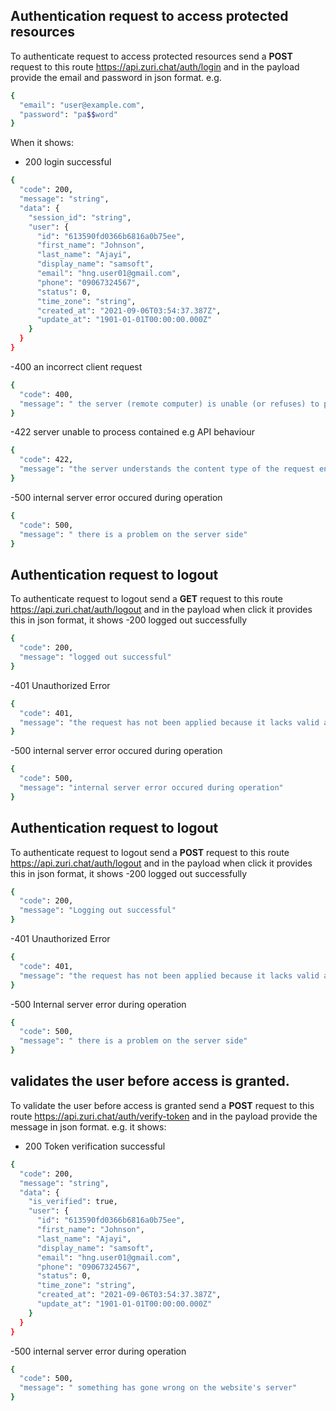## Authentication request to access protected resources
To authenticate request to access protected resources send a **POST** request to this route
https://api.zuri.chat/auth/login and in the payload provide the email and password in json format.
e.g.
```sh
{
  "email": "user@example.com",
  "password": "pa$$word"
}
```
When it shows:
- 200 login successful
```sh
{
  "code": 200,
  "message": "string",
  "data": {
    "session_id": "string",
    "user": {
      "id": "613590fd0366b6816a0b75ee",
      "first_name": "Johnson",
      "last_name": "Ajayi",
      "display_name": "samsoft",
      "email": "hng.user01@gmail.com",
      "phone": "09067324567",
      "status": 0,
      "time_zone": "string",
      "created_at": "2021-09-06T03:54:37.387Z",
      "update_at": "1901-01-01T00:00:00.000Z"
    }
  }
}
```
-400 an incorrect client request
```sh
{
  "code": 400,
  "message": " the server (remote computer) is unable (or refuses) to process the request sent by the client (web browser), due to an issue that is perceived by the server to be a client problem"
}
```

-422 server unable to process contained e.g API behaviour
```sh
{
  "code": 422,
  "message": "the server understands the content type of the request entity, and the syntax of the request entity is correct, but it was unable to process the contained instructions "
}
```

-500 internal server error occured during operation
```sh
{
  "code": 500,
  "message": " there is a problem on the server side"
}
```

## Authentication request to logout
To authenticate request to logout send a **GET** request to this route https://api.zuri.chat/auth/logout and in the payload when click it provides this in json  format, it shows
-200 logged out successfully
```sh
{
  "code": 200,
  "message": "logged out successful"
}
```
-401 Unauthorized Error
```sh
{
  "code": 401,
  "message": "the request has not been applied because it lacks valid authentication credentials for the target resource."
}
```
-500 internal server error occured during operation
```sh
{
  "code": 500,
  "message": "internal server error occured during operation"
}
```
## Authentication request to logout 
To authenticate request to logout send a **POST** request to this route https://api.zuri.chat/auth/logout and in the payload when click it provides this in json  format, it shows
-200 logged out successfully
```sh
{
  "code": 200,
  "message": "Logging out successful"
}
```

-401 Unauthorized Error
```sh
{
  "code": 401,
  "message": "the request has not been applied because it lacks valid authentication credentials for the target resource."
}
```

-500 Internal server error during operation
```sh
{
  "code": 500,
  "message": " there is a problem on the server side"
}
```
## validates the user before access is granted.
To validate the user before access is granted send a **POST** request to this route
https://api.zuri.chat/auth/verify-token and in the payload provide the message in json format.
e.g.
it shows:
- 200 Token verification successful
```sh
{
  "code": 200,
  "message": "string",
  "data": {
    "is_verified": true,
    "user": {
      "id": "613590fd0366b6816a0b75ee",
      "first_name": "Johnson",
      "last_name": "Ajayi",
      "display_name": "samsoft",
      "email": "hng.user01@gmail.com",
      "phone": "09067324567",
      "status": 0,
      "time_zone": "string",
      "created_at": "2021-09-06T03:54:37.387Z",
      "update_at": "1901-01-01T00:00:00.000Z"
    }
  }
}
```
-500 internal server error during operation
```sh
{
  "code": 500,
  "message": " something has gone wrong on the website's server"
}
```

